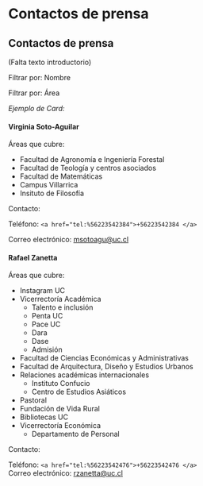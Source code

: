 # Contactos de prensa

## Contactos de prensa

\(Falta texto introductorio\)

Filtrar por: Nombre

Filtrar por: Área

_Ejemplo de Card:_

#### Virginia Soto-Aguilar

Áreas que cubre:

* Facultad de Agronomía e Ingeniería Forestal
* Facultad de Teología y centros asociados
* Facultad de Matemáticas
* Campus Villarrica
* Insituto de Filosofía

Contacto:

Teléfono: `<a href="tel:%56223542384">+56223542384 </a>`

Correo electrónico: msotoagu@uc.cl

#### Rafael Zanetta

Áreas que cubre:

* Instagram UC
* Vicerrectoría Académica
  * Talento e inclusión
  * Penta UC
  * Pace UC
  * Dara
  * Dase
  * Admisión
* Facultad de Ciencias Económicas y Administrativas
* Facultad de Arquitectura, Diseño y Estudios Urbanos
* Relaciones académicas internacionales
  * Instituto Confucio
  * Centro de Estudios Asiáticos
* Pastoral
* Fundación de Vida Rural
* Bibliotecas UC
* Vicerrectoría Económica
  * Departamento de Personal

Contacto:

 Teléfono: `<a href="tel:%56223542476">+56223542476 </a>`  
Correo electrónico: rzanetta@uc.cl

#### 

